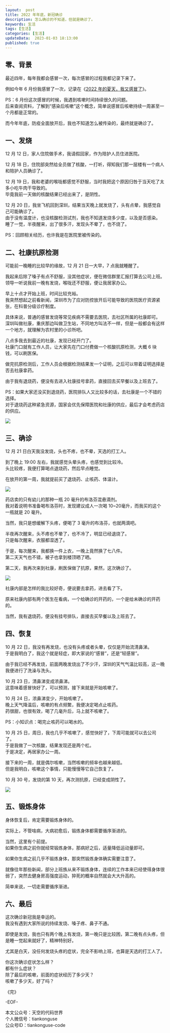 ```yaml
---   
layout:  post  
title: 2022 年年底，新冠确诊    
description: 怎么确诊的不知道，但就是确诊了。        
keywords: 生活 
tags: [生活]    
categories: [生活]  
updateData:  2023-01-03 18:13:00  
published: true  
---  
```



## 零、背景  


最近四年，每年我都会感冒一次，每次感冒的过程我都记录下来了。  


例如今年 6 月份我感冒了一次，记录在《[2022 年的夏天，我又感冒了](https://mp.weixin.qq.com/s/9kJ3InF-PgoX9wWYcQ9m-Q)》。  


PS：6 月份这次感冒的时候，我遇到咳嗽时间持续很久的问题。  
后来查阅资料，了解到“感染后咳嗽”这个概念，简单说感冒后咳嗽持续一周甚至一个月都是正常的。  


而今年年底，防疫全面放开后，我也不知道怎么被传染的，最终就是确诊了。  


## 一、发烧      


12 月 12 日，家人住院做手术，我请假回家，作为陪护人员住进医院。  


12 月 18 日，住院部突然给全员做了核酸，一打听，得知我们那一层楼有一个病人和陪护人员确诊了。  


12 月 19 日，我和老婆的喉咙都感觉不舒服，当时我把这个原因归咎于当天吃了太多小吃牛肉干导致的。  
毕竟我前一天做的核酸结果已经出来了，是阴性。  


12 月 20 日，我坐飞机回到深圳，结果当天晚上就发烧了，头有点晕，我感觉自己可能确诊了。  
由于没有温度计，也没核酸检测试剂，我也不知道发烧多少度，以及是否感染。  
睡了一觉，半夜醒来，出了很多汗，发现头不晕了，也不烧了。  


PS：回顾相关经历，也许我是在医院里被传染的。  


## 二、社康抗原检测  


可能前一晚睡的比较早的缘故，12 月 21 日一大早，7 点我就睡醒了。  


我起来后除了嗓子有点不舒服，没其他症状，便在微信群里汇报打算去公司上班。  
领导一听说我前一晚有发烧，喉咙还不舒服，便让我居家办公。  


早上十点才开始上班，时间比较充裕。  
我突然想起之前看新闻，深圳市为了应对防控放开后可能导致的医院医疗资源紧张，在科普分级诊疗制度。  


具体来说，普通的感冒发烧等常见疾病不需要去医院，去社区所属的社康即可。  
深圳叫做社康，重庆那边叫做卫生站，不同地方叫法不一样，但是一般都会有这样一个地方，就理解为农村里的小诊所吧。  


八点多我去到最近的社康，发现已经开门了。  
社康门口就有工作人员，让大家先在门口付费做一个核酸抗原检测，大概 6 块钱，可以刷医保。  


做完抗原检测后，工作人员会根据检测结果发一个证明，之后可以带着证明选择是否去社康拿药。  


由于我有退烧药，便没有去进入社康挂号拿药，直接回去买早餐以及上班去了。  


PS：如果大家还没买到退烧药，医院排队人又比较多的话，去社康是一个不错的选择。  
对于退烧药这种紧急资源，国家会优先保障医院和社康的供应，最后才会考虑药店的供应。  


![](https://res2023.tiankonguse.com/images/2023/01/03/001.png) 


## 三、确诊  


12 月 21 日白天我没发烧，头也不疼，也不晕，天选的打工人。  


到了晚上 19:00 左右，我就感觉头晕头疼，也感觉到比较冷。  
头比较疼，我便打算喝点退烧药，然后早点睡觉。  


在放开的第一周，我就提前买了退烧药、止咳药、体温计。  


![](https://res2023.tiankonguse.com/images/2023/01/03/002.png) 



药店卖的只有幼儿的那种一瓶 20 毫升的布洛芬混悬滴剂。  
我对着说明书准备喝布洛芬时，发现建议成人一次喝 10~20毫升，而我买的这个一瓶就是 20 毫升。  


当然，我只是想缓解下头疼，便喝了 3 毫升的布洛芬，也就两滴吧。  


半夜再次醒来，头不疼也不晕了，也不冷了，明显已经退烧了。  
只是每次醒来，衣服都湿透了。  


于是，每次醒来，我都换一件上衣，一晚上竟然换了七八件。  
第二天天气也不错，被子也拿到楼顶晒了晒。  


第二天，我再次来到社康，刷医保做了抗原，果然，这次确诊了。  


![](https://res2023.tiankonguse.com/images/2023/01/03/003.png) 


社康内部是怎样的我比较好奇，便说要去拿药，进去看了下。  


原来社康内部有两个医生在看病，一个给确诊的开药的，一个是给未确诊的开药的。  


当然，我有退烧药，便没有挂号排队，直接去买早餐以及上班去了。  


## 四、恢复  


10 月 22 日，我没有再发烧，也没有头疼或者头晕，仅仅是开始流清鼻涕。  
于是我明白了，我这个就是轻症，即大家说的“感冒”，还是“轻感冒”。  


由于我已经不再发烧，前面两晚发烧出了不少汗，深圳的天气气温比较高，这一晚我便进行了洗澡与洗头。  



10 月 23 日，清鼻涕变成浓鼻涕。  
这意味着感冒快好了，可以预测，接下来就是开始咳嗽了。   


10 月 24 日，浓鼻涕变少，开始咳嗽了。   
晚上天气降温后，咳嗽的有点频繁，我便决定喝点止咳药。  
药很甜，也很有效，喝了几毫升后，马上就不咳嗽了。  


PS：小知识点：喝完止咳药可以喝水的。  



10 月 25 日，周日，我也几乎不咳嗽了，感觉快好了，下周可能就可以去公司了。  
于是我做了一次核酸，结果发现还是两个杠。  
于是决定，再居家办公一周。  


接下来的一周，就是偶尔咳嗽，当然咳嗽的频率也越来越低。  
但是我明白，咳嗽这个事情，只能慢慢等它自己恢复了。    



10 月 30 号，发烧的第 10 天，再次测抗原，已经变成阴性了。  


![](https://res2023.tiankonguse.com/images/2023/01/03/004.png) 



## 五、锻炼身体  


身体恢复后，肯定需要锻炼身体的。  


实际上，不管啥病，大病初愈后，锻炼身体都需要循序渐进的。   


当然，这里有个前提。  
如果你生病之前你就经常锻炼身体，那病好之后，适量降低运动量即可。  


如果你生病之前几乎不锻炼身体，那突然锻炼身体确实需要注意了。  


就像往年那些新闻，部分上班族从来不锻炼身体，连续的工作本来已经使得身体很弱了，突然去健身房高强度运动，猝死的概率自然就会大大升高的。  



简单来说，一切走需要循序渐进。  


## 六、最后  


这次确诊新冠我是幸运的。  
我没有遇到大家所说的持续发烧、嗓子疼、鼻子不通。  


即使是发烧，我也只有两个晚上有发烧，第一晚只是比较困，第二晚有点头疼，但是睡一觉起来就好了，精神特别好。  


尤其是白天，没任何发烧头疼的症状，完全不影响上班，也算是天选的打工人了。  


你这次确诊症状怎么样？  
都有什么症状？  
除了最后的咳嗽，前面的症状经历了多少天？  
咳嗽了多少天，好了吗？  



《完》  


-EOF-  



本文公众号：天空的代码世界  
个人微信号：tiankonguse  
公众号ID：tiankonguse-code  
  

